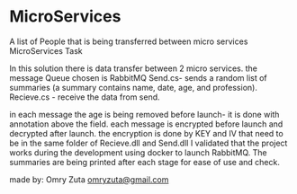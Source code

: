 # MicroServices
A list of People that is being transferred between micro services
MicroServices Task

In this solution there is data transfer between 2 micro services.
the message Queue chosen is RabbitMQ
Send.cs- sends a random list of summaries (a summary contains name, date, age, and profession).
Recieve.cs - receive the data from send.

in each message the age is being removed before launch- it is done with annotation above the field.
each message is encrypted before launch and decrypted after launch.
the encryption is done by KEY and IV that need to be in the same folder of Recieve.dll and Send.dll
I validated that the project works during the development using docker to launch RabbitMQ.
The summaries are being printed after each stage for ease of use and check.


made by:
Omry Zuta
omryzuta@gmail.com
